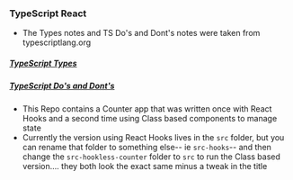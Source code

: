 ### TypeScript React
- The Types notes and TS Do's and Dont's notes were taken from typescriptlang.org

##### [TypeScript Types](notes/Types.md)
##### [TypeScript Do's and Dont's](notes/DosAndDonts.md)

- This Repo contains a Counter app that was written once with React Hooks and a second time using Class based components to manage state
- Currently the version using React Hooks lives in the `src` folder, but you can rename that folder to something else-- ie `src-hooks`-- and then change the `src-hookless-counter` folder to `src` to run the Class based version.... they both look the exact same minus a tweak in the title
